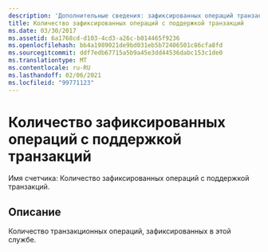 ```yaml
---
description: 'Дополнительные сведения: зафиксированных операций транзакций'
title: Количество зафиксированных операций с поддержкой транзакций
ms.date: 03/30/2017
ms.assetid: 6a1768cd-d103-4cd3-a26c-b014465f9236
ms.openlocfilehash: bb4a1989021de9bd031eb5b72406501c86cfa8fd
ms.sourcegitcommit: ddf7edb67715a5b9a45e3dd44536dabc153c1de0
ms.translationtype: MT
ms.contentlocale: ru-RU
ms.lasthandoff: 02/06/2021
ms.locfileid: "99771123"
---
```

# <a name="transacted-operations-committed"></a>Количество зафиксированных операций с поддержкой транзакций

Имя счетчика: Количество зафиксированных операций с поддержкой транзакций.  
  
## <a name="description"></a>Описание  

 Количество транзакционных операций, зафиксированных в этой службе.
